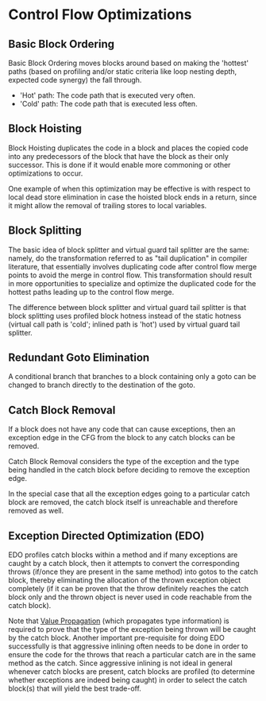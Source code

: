 <!--
Copyright (c) 2022, 2022 IBM Corp. and others

This program and the accompanying materials are made available under
the terms of the Eclipse Public License 2.0 which accompanies this
distribution and is available at https://www.eclipse.org/legal/epl-2.0/
or the Apache License, Version 2.0 which accompanies this distribution and
is available at https://www.apache.org/licenses/LICENSE-2.0.

This Source Code may also be made available under the following
Secondary Licenses when the conditions for such availability set
forth in the Eclipse Public License, v. 2.0 are satisfied: GNU
General Public License, version 2 with the GNU Classpath
Exception [1] and GNU General Public License, version 2 with the
OpenJDK Assembly Exception [2].

[1] https://www.gnu.org/software/classpath/license.html
[2] https://openjdk.org/legal/assembly-exception.html

SPDX-License-Identifier: EPL-2.0 OR Apache-2.0 OR GPL-2.0 WITH Classpath-exception-2.0 OR LicenseRef-GPL-2.0 WITH Assembly-exception
-->

# Control Flow Optimizations

## Basic Block Ordering
Basic Block Ordering moves blocks around based on making the 'hottest' paths (based on
profiling and/or static criteria like loop nesting depth, expected code synergy)
the fall through.
- 'Hot' path: The code path that is executed very often.
- 'Cold' path: The code path that is executed less often.

## Block Hoisting
Block Hoisting duplicates the code in a block and places the copied code into
any predecessors of the block that have the block as their only successor.
This is done if it would enable more commoning or other optimizations to occur.

One example of when this optimization may be effective is with respect to local
dead store elimination in case the hoisted block ends in a return, since it might
allow the removal of trailing stores to local variables.

## Block Splitting
The basic idea of block splitter and virtual guard tail splitter are the same: namely,
do the transformation referred to as "tail duplication" in compiler literature,
that essentially involves duplicating code after control flow merge points to
avoid the merge in control flow. This transformation should result in more
opportunities to specialize and optimize the duplicated code for the hottest paths
leading up to the control flow merge.

The difference between block splitter and virtual guard tail splitter is that
block splitting uses profiled block hotness instead of the static hotness
(virtual call path is 'cold'; inlined path is 'hot') used by virtual guard tail splitter.

## Redundant Goto Elimination
A conditional branch that branches to a block containing only a goto can be
changed to branch directly to the destination of the goto.

## Catch Block Removal
If a block does not have any code that can cause exceptions, then an exception
edge in the CFG from the block to any catch blocks can be removed.

Catch Block Removal considers the type of the exception and the type being handled
in the catch block before deciding to remove the exception edge.

In the special case that all the exception edges going to a particular catch block
are removed, the catch block itself is unreachable and therefore removed as well.

## Exception Directed Optimization (EDO)
EDO profiles catch blocks within a method and if many exceptions are caught
by a catch block, then it attempts to convert the corresponding throws (if/once
they are present in the same method) into gotos to the catch block, thereby
eliminating the allocation of the thrown exception object completely (if it
can be proven that the throw definitely reaches the catch block only and the
thrown object is never used in code reachable from the catch block).

Note that [Value Propagation](https://github.com/eclipse/omr/blob/master/doc/compiler/optimizer/ValuePropagation.md)
(which propagates type information) is required
to prove that the type of the exception being thrown will be caught by the
catch block. Another important pre-requisite for doing EDO successfully is
that aggressive inlining often needs to be done in order to ensure the code
for the throws that reach a particular catch are in the same method as the
catch. Since aggressive inlining is not ideal in general whenever catch blocks
are present, catch blocks are profiled (to determine whether exceptions are
indeed being caught) in order to select the catch block(s) that will yield
the best trade-off.
